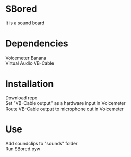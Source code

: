 # SBored
  It is a sound board  

# Dependencies
  Voicemeter Banana  
  Virtual Audio VB-Cable

# Installation
  Download repo  
  Set "VB-Cable output" as a hardware input in Voicemeter  
  Route VB-Cable output to microphone out in Voicemeter

# Use
  Add soundclips to "sounds" folder  
  Run SBored.pyw  
